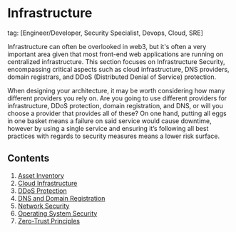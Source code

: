 # Infrastructure
tag: [Engineer/Developer, Security Specialist, Devops, Cloud, SRE]

Infrastructure can often be overlooked in web3, but it's often a very important area given that most front-end web applications are running on centralized infrastructure. This section focuses on Infrastructure Security, encompassing critical aspects such as cloud infrastructure, DNS providers, domain registrars, and DDoS (Distributed Denial of Service) protection.

When designing your architecture, it may be worth considering how many different providers you rely on. Are you going to use different providers for infrastructure, DDoS protection, domain registration, and DNS, or will you choose a provider that provides all of these? On one hand, putting all eggs in one basket means a failure on said service would cause downtime, however by using a single service and ensuring it’s following all best practices with regards to security measures means a lower risk surface.

## Contents

1. [Asset Inventory](./asset-inventory.md)
2. [Cloud Infrastructure](./cloud.md)
3. [DDoS Protection](./ddos-protection.md)
4. [DNS and Domain Registration](./dns-and-domain-registration.md)
5. [Network Security](./network-security.md)
6. [Operating System Security](./operating-system-security.md)
7. [Zero-Trust Principles](./zero-trust-principles.md)

